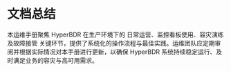 # 文档总结

本运维手册聚焦 HyperBDR 在生产环境下的 日常运营、监控看板使用、容灾演练及故障接管 关键环节，提供了系统化的操作流程与最佳实践。运维团队应定期审阅并根据实际情况对本手册进行更新，以确保 HyperBDR 系统持续稳定运行、及时满足业务的容灾与高可用需求。